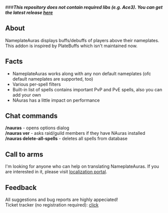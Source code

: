###***This repository does not contain required libs (e.g. Ace3). You can get the latest release [here](https://wow.curseforge.com/projects/nameplateauras/files)***

## About

NameplateAuras displays buffs/debuffs of players above their nameplates. This addon is inspired by PlateBuffs which isn't maintained now.

## Facts

*   NameplateAuras works along with any non default nameplates (ofc default nameplates are supported, too)
*   Various per-spell filters
*   Built-in list of spells contains important PvP and PvE spells, also you can add your own
*   NAuras has a little impact on performance

## Chat commands

**/nauras** - opens options dialog  
**/nauras ver** - asks raid/guild members if they have NAuras installed  
**/nauras delete-all-spells** - deletes all spells from database  

## Call to arms

I'm looking for anyone who can help on translating NameplateAuras. If you are interested in it, please visit [localization portal](https://wow.curseforge.com/projects/nameplateauras/localization).

## Feedback

All suggestions and bug reports are highly appeciated!  
Ticket tracker (no registration required): [click](https://bitbucket.org/CasualShammy/nameplateauras/issues/new)  
